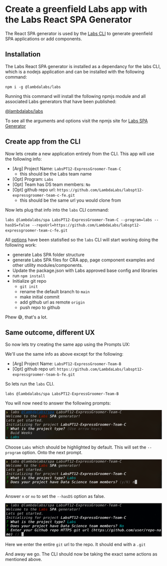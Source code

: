 # Create a greenfield Labs app with the Labs React SPA Generator

The React SPA generator is used by the [Labs CLI](/labs-cli/cli-basics) to
generate greenfield SPA applications or add components.

## Installation

The Labs React SPA generator is installed as a dependancy for the labs CLI,
which is a nodejs application and can be installed with the following command:

`npm i -g @lambdalabs/labs`

Running this command will install the following npmjs module and all associated
Labs generators that have been published:

[@lambdalabs/labs](https://www.npmjs.com/package/@lambdalabs/labs)

To see all the arguments and options visit the npmjs site for [Labs SPA Generator](https://www.npmjs.com/package/@lambdalabs/generator-spa)

## Create app from the CLI

Now lets create a new application entirely from the CLI. This app will use the
following info:

- [Arg] Project Name: `LabsPT12-ExpressGroomer-Team-C`
  - this should be the Labs team name
- [Opt] Program: `Labs`
- [Opt] Team has DS team members: `No`
- [Opt] github repo url: `https://github.com/LambdaLabs/labspt12-expressgroomer-team-c-fe.git`
  - this should be the same url you would clone from

Now lets plug that info into the `labs` CLI command:

`labs @lambdalabs/spa LabsPT12-ExpressGroomer-Team-C --program=labs --hasDS=false --repoUrl=https://github.com/LambdaLabs/labspt12-expressgroomer-team-c-fe.git`

All [options](https://www.npmjs.com/package/@lambdalabs/generator-spa#prompts--options)
have been statisfied so the `labs` CLI will start working doing the following
work:

- generate Labs SPA folder structure
- generate Labs SPA files for CRA app, page component examples and other
  utility modules/components.
- Update the package.json with Labs approved base config and libraries
- run `npm install`
- Initialize git repo
  - `git init`
  - rename the default branch to `main`
  - make initial commit
  - add github url as remote `origin`
  - push repo to github

Phew 😅, that's a lot.

## Same outcome, different UX

So now lets try creating the same app using the Prompts UX:

We'll use the same info as above except for the following:

- [Arg] Project Name: `LabsPT12-ExpressGroomer-Team-B`
- [Opt] github repo url: `https://github.com/LambdaLabs/labspt12-expressgroomer-team-b-fe.git`

So lets run the `labs` CLI.

`labs @lambdalabs/spa LabsPT12-ExpressGroomer-Team-B`

You will now need to answer the following prompts:

![Labs CLI Prompt UX](../.gitbook/assets/labs-cli-spa-prompt-1.png)

Choose `Labs` which should be highlighted by default. This will set the
`--program` option. Onto the next prompt.

![Labs CLI Prompt UX](../.gitbook/assets/labs-cli-spa-prompt-2.png)

Answer `n` or `no` to set the `--hasDS` option as false.

![Labs CLI Prompt UX](../.gitbook/assets/labs-cli-spa-prompt-3.png)

Here we enter the entire `git` url to the repo. It should end with a `.git`

And away we go. The CLI should now be taking the exact same actions as
mentioned above.
